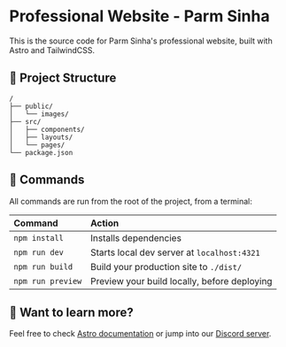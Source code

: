 # Professional Website - Parm Sinha

This is the source code for Parm Sinha's professional website, built with Astro and TailwindCSS.

## 🚀 Project Structure

```text
/
├── public/
│   └── images/
├── src/
│   ├── components/
│   ├── layouts/
│   └── pages/
└── package.json
```

## 🧞 Commands

All commands are run from the root of the project, from a terminal:

| Command                   | Action                                           |
| :------------------------ | :----------------------------------------------- |
| `npm install`             | Installs dependencies                            |
| `npm run dev`             | Starts local dev server at `localhost:4321`      |
| `npm run build`           | Build your production site to `./dist/`          |
| `npm run preview`         | Preview your build locally, before deploying     |

## 👀 Want to learn more?

Feel free to check [Astro documentation](https://docs.astro.build) or jump into our [Discord server](https://astro.build/chat).